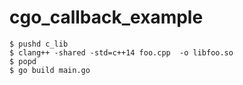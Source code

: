 # cgo_callback_example

```
$ pushd c_lib
$ clang++ -shared -std=c++14 foo.cpp  -o libfoo.so
$ popd
$ go build main.go
```

